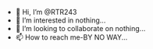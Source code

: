 - 👋 Hi, I’m @RTR243
- 👀 I’m interested in nothing...
- 💞️ I’m looking to collaborate on nothing...
- 📫 How to reach me-BY NO WAY...

<!---
RTR243/RTR243 is a ✨ special ✨ repository because its `README.md` (this file) appears on your GitHub profile.
You can click the Preview link to take a look at your changes.
--->
